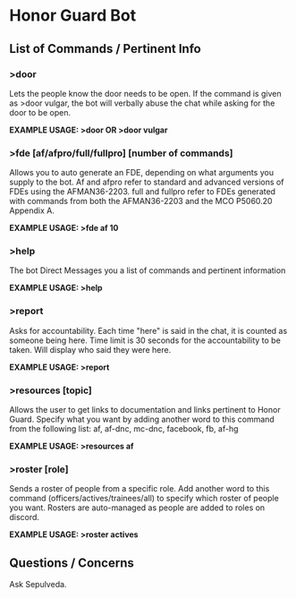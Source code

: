 # Honor Guard Bot 

## List of Commands / Pertinent Info

### >door

Lets the people know the door needs to be open. If the command is given as >door vulgar, the bot will verbally abuse the chat while asking for the door to be open. 

**EXAMPLE USAGE: >door OR >door vulgar**

### >fde [af/afpro/full/fullpro] [number of commands]

Allows you to auto generate an FDE, depending on what arguments you supply to the bot. Af and afpro refer to standard and advanced versions of FDEs using the AFMAN36-2203. full and fullpro refer to FDEs generated with commands from both the AFMAN36-2203 and the MCO P5060.20 Appendix A. 

**EXAMPLE USAGE: >fde af 10**

### >help

The bot Direct Messages you a list of commands and pertinent information

**EXAMPLE USAGE: >help**

### >report

Asks for accountability. Each time "here" is said in the chat, it is counted as someone being here. Time limit is 30 seconds for the accountability to be taken. Will display who said they were here.

**EXAMPLE USAGE: >report**

### >resources [topic]
Allows the user to get links to documentation and links pertinent to Honor Guard. Specify what you want by adding another word to this command from the following list: 
af, af-dnc, mc-dnc, facebook, fb, af-hg
  
**EXAMPLE USAGE: >resources af**

### >roster [role]
Sends a roster of people from a specific role. Add another word to this command (officers/actives/trainees/all) to specify which roster of people you want. Rosters are auto-managed as people are added to roles on discord.

**EXAMPLE USAGE: >roster actives**

## Questions / Concerns

Ask Sepulveda.
